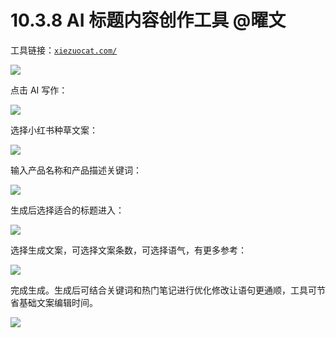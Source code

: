 # 10.3.8 AI 标题内容创作工具 @曜文

工具链接：[`xiezuocat.com/`](https://xiezuocat.com/)

![](img/a25a222be9f8821a8f2001ffd86ccf7c.png)

点击 AI 写作：

![](img/e160a8c96d9d55324a7154461e5ca593.png)

选择小红书种草文案：

![](img/9511745e9bb418f7fd0a68cc9f89b444.png)

输入产品名称和产品描述关键词：

![](img/7e0ce390928edaef613bd17f1148e656.png)

生成后选择适合的标题进入：

![](img/84f71fc2445ced4a620923ec482da230.png)

选择生成文案，可选择文案条数，可选择语气，有更多参考：

![](img/56b26dfd27a8741565e192ca43b93d6e.png)

完成生成。生成后可结合关键词和热门笔记进行优化修改让语句更通顺，工具可节省基础文案编辑时间。

![](img/44290d89ed159605e1f511c36959c182.png)